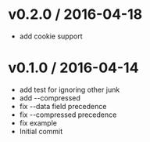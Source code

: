 
v0.2.0 / 2016-04-18
===================

  * add cookie support

v0.1.0 / 2016-04-14
===================

  * add test for ignoring other junk
  * add --compressed
  * fix --data field precedence
  * fix --compressed precedence
  * fix example
  * Initial commit
